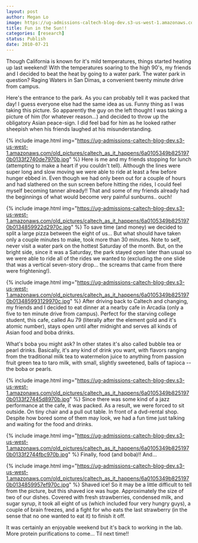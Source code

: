 ```yaml
---
layout: post
author: Megan Lo
image: https://ug-admissions-caltech-blog-dev.s3-us-west-1.amazonaws.com/old_pictures/caltech_as_it_happens/6a0105349b8251970b0133f2740af9970b.jpg
title: Fun in the Sun!!
categories: [research]
status: Publish
date: 2010-07-21
---
```


Though California is known for it's mild temperatures, things started heating up last weekend! With the temperatures soaring to the high 90's, my friends and I decided to beat the heat by going to a water park. The water park in question? Raging Waters in San Dimas, a convenient twenty minute drive from campus.

Here's the entrance to the park. As you can probably tell it was packed that day! I guess everyone else had the same idea as us. Funny thing as I was taking this picture. So apparently the guy on the left thought I was taking a picture of him (for whatever reason...) and decided to throw up the obligatory Asian peace-sign. I did feel bad for him as he looked rather sheepish when his friends laughed at his misunderstanding.


{% include image.html img="https://ug-admissions-caltech-blog-dev.s3-us-west-1.amazonaws.com/old_pictures/caltech_as_it_happens/6a0105349b8251970b0133f2740de7970b.jpg" %}
Here is me and my friends stopping for lunch (attempting to make a heart if you couldn't tell). Although the lines were super long and slow moving we were able to ride at least a few before hunger ebbed in. Even though we had only been out for a couple of hours and had slathered on the sun screen before hitting the rides, I could feel myself becoming tanner already!! That and some of my friends already had the beginnings of what would become very painful sunburns.. ouch!


{% include image.html img="https://ug-admissions-caltech-blog-dev.s3-us-west-1.amazonaws.com/old_pictures/caltech_as_it_happens/6a0105349b8251970b0134859922d2970c.jpg" %}
To save time (and money) we decided to split a large pizza between the eight of us... But what should have taken only a couple minutes to make, took more than 30 minutes. Note to self, never visit a water park on the hottest Saturday of the month. But, on the bright side, since it was a Saturday, the park stayed open later than usual so we were able to ride all of the rides we wanted to (excluding the one slide that was a vertical seven-story drop... the screams that came from there were frightening!). 


{% include image.html img="https://ug-admissions-caltech-blog-dev.s3-us-west-1.amazonaws.com/old_pictures/caltech_as_it_happens/6a0105349b8251970b013485993129970c.jpg" %}
After driving back to Caltech and changing, my friends and I decided to eat dinner at a nearby cafe in Arcadia (only a five to ten minute drive from campus). Perfect for the starving college student, this cafe, called Au 79 (literally after the element gold and it's atomic number), stays open until after midnight and serves all kinds of Asian food and boba drinks.

What's boba you might ask? In other states it's also called bubble tea or pearl drinks. Basically, it's any kind of drink you want, with flavors ranging from the traditional milk tea to watermelon juice to anything from passion fruit green tea to taro milk, with small, slightly sweetened, balls of tapioca -- the boba or pearls.


{% include image.html img="https://ug-admissions-caltech-blog-dev.s3-us-west-1.amazonaws.com/old_pictures/caltech_as_it_happens/6a0105349b8251970b0133f27445d8970b.jpg" %}
Since there was some kind of a jazz performance at the cafe, it was packed. As a result, we were forced to sit outside. On tiny chair and a pull out table. In front of a dvd-rental shop. Despite how bored some of them may look, we had a fun time just talking and waiting for the food and drinks.


{% include image.html img="https://ug-admissions-caltech-blog-dev.s3-us-west-1.amazonaws.com/old_pictures/caltech_as_it_happens/6a0105349b8251970b0133f2744fbc970b.jpg" %}
Finally, food (and boba)!! And...


{% include image.html img="https://ug-admissions-caltech-blog-dev.s3-us-west-1.amazonaws.com/old_pictures/caltech_as_it_happens/6a0105349b8251970b0134859957ef970c.jpg" %}
Shaved ice! So it may be a little difficult to tell from the picture, but this shaved ice was huge. Approximately the size of two of our dishes. Covered with fresh strawberries, condensed milk, and sugar syrup, it took all eight of us (which included four very hungry guys), a couple of brain freezes, and a fight for who eats the last strawberry (in the sense that no one wanted to eat it) to finish it off.

It was certainly an enjoyable weekend but it's back to working in the lab. More protein purifications to come... Til next time!!
